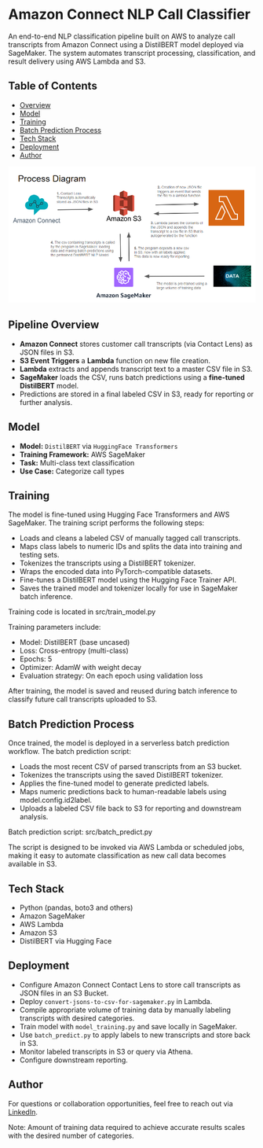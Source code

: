 # Amazon Connect NLP Call Classifier
An end-to-end NLP classification pipeline built on AWS to analyze call transcripts from Amazon Connect using a DistilBERT model deployed via SageMaker. The system automates transcript processing, classification, and result delivery using AWS Lambda and S3.

## Table of Contents
- [Overview](#pipeline-overview)
- [Model](#model)
- [Training](#training)
- [Batch Prediction Process](#batch-prediction-process)
- [Tech Stack](#tech-stack)
- [Deployment](#deployment)
- [Author](#author)

<img src="https://github.com/jackrivet/nlp-call-classifier/blob/main/Process-Diagram.png" alt="Process Diagram" width="700"/>

## Pipeline Overview
- **Amazon Connect** stores customer call transcripts (via Contact Lens) as JSON files in S3.
- **S3 Event Triggers** a **Lambda** function on new file creation.
- **Lambda** extracts and appends transcript text to a master CSV file in S3.
- **SageMaker** loads the CSV, runs batch predictions using a **fine-tuned DistilBERT** model.
- Predictions are stored in a final labeled CSV in S3, ready for reporting or further analysis.

## Model
- **Model:** `DistilBERT` via `HuggingFace Transformers`
- **Training Framework:** AWS SageMaker
- **Task:** Multi-class text classification
- **Use Case:** Categorize call types

## Training
The model is fine-tuned using Hugging Face Transformers and AWS SageMaker. The training script performs the following steps:
-	Loads and cleans a labeled CSV of manually tagged call transcripts.
- Maps class labels to numeric IDs and splits the data into training and testing sets.
-	Tokenizes the transcripts using a DistilBERT tokenizer.
- Wraps the encoded data into PyTorch-compatible datasets.
- Fine-tunes a DistilBERT model using the Hugging Face Trainer API.
- Saves the trained model and tokenizer locally for use in SageMaker batch inference.
  
Training code is located in src/train_model.py

Training parameters include:
- Model: DistilBERT (base uncased)
-	Loss: Cross-entropy (multi-class)
-	Epochs: 5
- Optimizer: AdamW with weight decay
- Evaluation strategy: On each epoch using validation loss
  
After training, the model is saved and reused during batch inference to classify future call transcripts uploaded to S3.

## Batch Prediction Process

Once trained, the model is deployed in a serverless batch prediction workflow. The batch prediction script:
- Loads the most recent CSV of parsed transcripts from an S3 bucket.
- Tokenizes the transcripts using the saved DistilBERT tokenizer.
- Applies the fine-tuned model to generate predicted labels.
- Maps numeric predictions back to human-readable labels using model.config.id2label.
- Uploads a labeled CSV file back to S3 for reporting and downstream analysis.
 
Batch prediction script: src/batch_predict.py

The script is designed to be invoked via AWS Lambda or scheduled jobs, making it easy to automate classification as new call data becomes available in S3.

## Tech Stack
- Python (pandas, boto3 and others)
- Amazon SageMaker
- AWS Lambda
- Amazon S3
- DistilBERT via Hugging Face

## Deployment
- Configure Amazon Connect Contact Lens to store call transcripts as JSON files in an S3 Bucket.
- Deploy `convert-jsons-to-csv-for-sagemaker.py` in Lambda.
- Compile appropriate volume of training data by manually labeling transcripts with desired categories.
- Train model with `model_training.py` and save locally in SageMaker.
- Use `batch_predict.py` to apply labels to new transcripts and store back in S3.
- Monitor labeled transcripts in S3 or query via Athena.
- Configure downstream reporting.
  
## Author
For questions or collaboration opportunities, feel free to reach out via [LinkedIn](https://www.linkedin.com/in/jackrivet/).

Note: Amount of training data required to achieve accurate results scales with the desired number of categories.
